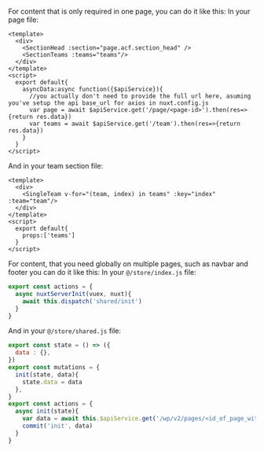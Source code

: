 For content that is only required in one page, you can do it like this:
In your page file:

```vue
<template>
  <div>
    <SectionHead :section="page.acf.section_head" />
    <SectionTeams :teams="teams"/>
  </div>
</template>
<script>
  export default{
    asyncData:async function({$apiService}){
      //you actually don't need to provide the full url here, asuming you've setup the api base_url for axios in nuxt.config.js
      var page = await $apiService.get('/page/<page-id>').then(res=>{return res.data})
      var teams = await $apiService.get('/team').then(res=>{return res.data})
    }
  }
</script>
```

And in your team section file:

```vue
<template>
  <div>
    <SingleTeam v-for="(team, index) in teams" :key="index" :team="team"/>
  </div>
</template>
<script>
  export default{
    props:['teams']
  }
</script>
```

For content, that you need globally on multiple pages, such as navbar and footer you can do it like this:
In your `@/store/index.js`  file:

```javascript
export const actions = {
  async nuxtServerInit(vuex, nuxt){
    await this.dispatch('shared/init')
  }
}
```
  
And in your `@/store/shared.js`  file:
  
```javascript
export const state = () => ({
  data : {},
})
export const mutations = {
  init(state, data){
    state.data = data
  },
}
export const actions = {
  async init(state){
    var data = await this.$apiService.get('/wp/v2/pages/<id_of_page_with_shared_content_such_as_navbar_or_footer>').then(res => {return res.data})
    commit('init', data)
  }
}
```
